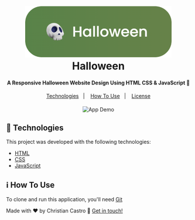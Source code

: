<h1 align="center">
    <img alt="Halloween" src="assets/img_readme/Halloween.png" style="width: 400px" />
    <br>
    Halloween
</h1>

<h4 align="center">
  A Responsive Halloween Website Design Using HTML CSS & JavaScript 🎃
</h4>


<p align="center" style="margin-bottom:20px">
  <a href="#rocket-technologies">Technologies</a>&nbsp;&nbsp;&nbsp;|&nbsp;&nbsp;&nbsp;
  <a href="#information_source-how-to-use">How To Use</a>&nbsp;&nbsp;&nbsp;|&nbsp;&nbsp;&nbsp;
  <a href="#memo-license">License</a>
</p>

<p align="center">
  <img alt="App Demo" src="assets/img_readme/app-gif.gif" style="width: 860px">
</p>

## :rocket: Technologies

This project was developed with the following technologies:

-  [HTML](https://developer.mozilla.org/pt-BR/docs/Web/HTML)
-  [CSS](https://developer.mozilla.org/pt-BR/docs/Web/CSS)
-  [JavaScript](https://developer.mozilla.org/pt-BR/docs/Web/JavaScript)


## :information_source: How To Use

To clone and run this application, you'll need [Git](https://git-scm.com)



Made with ♥ by Christian Castro :wave: [Get in touch!](https://www.linkedin.com/in/chrisdcdev/)


